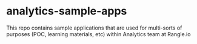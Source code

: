 # analytics-sample-apps
This repo contains sample applications that are used for multi-sorts of purposes (POC, learning materials, etc) within Analytics team at Rangle.io
